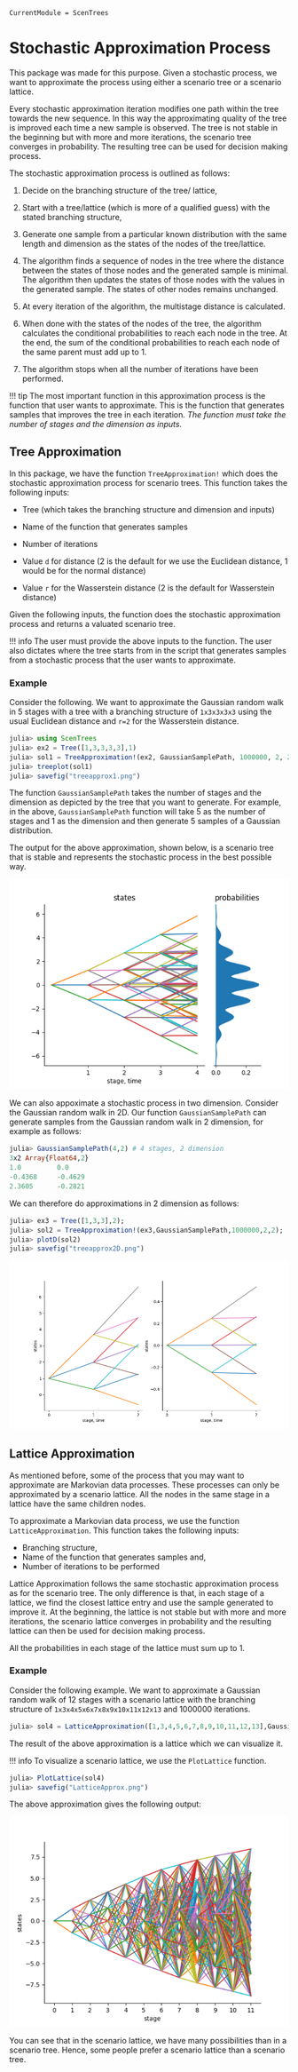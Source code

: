 
```@meta
CurrentModule = ScenTrees
```

# Stochastic Approximation Process

This package was made for this purpose. Given a stochastic process, we want to approximate the process using either a scenario tree or a scenario lattice.

Every stochastic approximation iteration modifies one path within the tree towards the new sequence. In this way the approximating quality of the tree is improved each time a new sample is observed. The tree is not stable in the beginning but with more and more iterations, the scenario tree converges in probability. The resulting tree can be used for decision making process.

The stochastic approximation process is outlined as follows:

1. Decide on the branching structure of the tree/ lattice,

2. Start with a tree/lattice (which is more of a qualified guess) with the stated branching structure,

3. Generate one sample from a particular known distribution with the same length and dimension as the states of the nodes of the tree/lattice.

4. The algorithm finds a sequence of nodes in the tree where the distance between the states of those nodes and the generated sample is minimal. The algorithm then updates the states of those nodes with the values in the generated sample. The states of other nodes remains unchanged.

5. At every iteration of the algorithm, the multistage distance is calculated.

6. When done with the states of the nodes of the tree, the algorithm calculates the conditional probabilities to reach each node in the tree. At the end, the sum of the conditional probabilities to reach each node of the same parent must add up to 1.

7. The algorithm stops when all the number of iterations have been performed.

!!! tip
    The most important function in this approximation process is the function that user wants to approximate. This is the function that generates samples that improves the tree in each iteration. _The function must take the number of stages and the dimension as inputs._

## Tree Approximation

In this package, we have the function `TreeApproximation!` which does the stochastic approximation process for scenario trees. This function takes the following inputs:

  - Tree (which takes the branching structure and dimension and inputs)

  - Name of the function that generates samples

  - Number of iterations

  - Value `d` for distance (2 is the default for we use the Euclidean distance, 1 would be for the normal distance)

  - Value `r` for the Wasserstein distance (2 is the default for Wasserstein distance)

Given the following inputs, the function does the stochastic approximation process and returns a valuated scenario tree.

!!! info
    The user must provide the above inputs to the function. The user also dictates where the tree starts from in the script that generates samples from a stochastic process that the user wants to approximate.

### Example

Consider the following. We want to approximate the Gaussian random walk in 5 stages with a tree with a branching structure of `1x3x3x3x3` using the usual Euclidean distance and `r=2` for the Wasserstein distance.

```julia
julia> using ScenTrees
julia> ex2 = Tree([1,3,3,3,3],1)
julia> sol1 = TreeApproximation!(ex2, GaussianSamplePath, 1000000, 2, 2)
julia> treeplot(sol1)
julia> savefig("treeapprox1.png")
```

The function `GaussianSamplePath` takes the number of stages and the dimension as depicted by the tree that you want to generate. For example, in the above, `GaussianSamplePath` function will take 5 as the number of stages and 1 as the dimension and then generate  5 samples of a Gaussian distribution.

The output for the above approximation, shown below, is a scenario tree that is stable and represents the stochastic process in the best possible way.

![Example of a valuated tree in 1D](../assets/treeapprox1.png)

We can also appoximate a stochastic process in two dimension. Consider the Gaussian random walk in 2D. Our function `GaussianSamplePath` can generate samples from the Gaussian random walk in 2 dimension, for example as follows:

```julia
julia> GaussianSamplePath(4,2) # 4 stages, 2 dimension
3x2 Array{Float64,2}
1.0         0.0
-0.4368     -0.4629
2.3605      -0.2821
```

We can therefore do approximations in 2 dimension as follows:

```julia
julia> ex3 = Tree([1,3,3],2);
julia> sol2 = TreeApproximation!(ex3,GaussianSamplePath,1000000,2,2);
julia> plotD(sol2)
julia> savefig("treeapprox2D.png")
```

![Example of a valuated tree in 2D](../assets/treeapprox2D.png)

## Lattice Approximation

As mentioned before, some of the process that you may want to approximate are Markovian data processes. These processes can only be approximated by a scenario lattice. All the nodes in the same stage in a lattice have the same children nodes.

To approximate a Markovian data process, we use the function `LatticeApproximation`. This function takes the following inputs:

  - Branching structure,
  - Name of the function that generates samples and,
  - Number of iterations to be performed

Lattice Approximation follows the same stochastic approximation process as for the scenario tree. The only difference is that, in each stage of a lattice, we find the closest lattice entry and use the sample generated to improve it. At the beginning, the lattice is not stable but with more and more iterations, the scenario lattice converges in probability and the resulting lattice can then be used for decision making process.

All the probabilities in each stage of the lattice must sum up to 1.

### Example

Consider the following example. We want to approximate a Gaussian random walk of 12 stages with a scenario lattice with the branching structure of `1x3x4x5x6x7x8x9x10x11x12x13` and 1000000 iterations.

```julia
julia> sol4 = LatticeApproximation([1,3,4,5,6,7,8,9,10,11,12,13],GaussianSamplePath,1000000);
```
The result of the above approximation is a lattice which we can visualize it.

!!! info
    To visualize a scenario lattice, we use the `PlotLattice` function.

```julia
julia> PlotLattice(sol4)
julia> savefig("LatticeApprox.png")
```

The above approximation gives the following output:

![Example of an approximated lattice](../assets/LatticeApprox.png)

You can see that in the scenario lattice, we have many possibilities than in a scenario tree. Hence, some people prefer a scenario lattice than a scenario tree.
